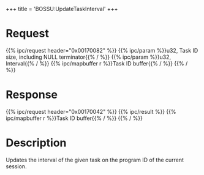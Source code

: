 +++
title = 'BOSSU:UpdateTaskInterval'
+++

# Request

{{% ipc/request header="0x00170082" %}}
{{% ipc/param %}}u32, Task ID size, including NULL terminator{{% / %}}
{{% ipc/param %}}u32, Interval{{% / %}}
{{% ipc/mapbuffer r %}}Task ID buffer{{% / %}}
{{% / %}}

# Response

{{% ipc/request header="0x00170042" %}}
{{% ipc/result %}}
{{% ipc/mapbuffer r %}}Task ID buffer{{% / %}}
{{% / %}}

# Description

Updates the interval of the given task on the program ID of the current session.

